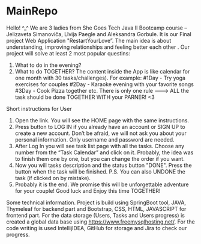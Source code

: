 # MainRepo
Hello! ^_^
We are 3 ladies from She Goes Tech Java II Bootcamp course – Jelizaveta Simanoviča, Līvija Paegle and Aleksandra Gorbule. 
It is our Final project Web Application "RestartYourLove”. The main idea is about understanding, improving relationships and feeling better each other . 
Our project will solve at least 2 most popular questins: 
1.	What to do in the evening?
2.	What to do TOGETHER?
The content inside the App is like calendar for one month with 30 tasks/challenges). For example: 
#1Day - Try yoga exercises for couples
#2Day - Karaoke evening with your favorite songs 
#3Day - Cook Pizza together etc.
There is only one rule ---> ALL the task should be done TOGETHER WITH your PARNER! <3 

Short instructions for User	
1.	Open the link. You will see the HOME page with the same instructions. 
2.	Press button to LOG IN  if you already have an account or SIGN UP to create a new account. Don’t be afraid, we will not ask you about your personal information. Only username and password are needed. 
3.	After Log In you will see task list page with all the tasks. Choose any number from the “Task Calendar” and click on it. Probably, the idea was to finish them one by one, but you can change the order if you want. 
4.	Now you will tasks description and the status button "DONE". Press the button when the task will be finished. P.S. You can also UNDONE the task (if clicked on by mistake). 
5.	Probably it is the end. We promise this will be unforgettable adventure for your couple! Good luck and Enjoy this time TOGETHER!

Some technical information.
Project is build using SpringBoot tool, JAVA, Thymeleaf for backend part and Bootstrap, CSS, HTML, JAVASCRIPT  for frontend part.
For the data storage (Users, Tasks and Users progress)  is created  a global data base using https://www.freemysqlhosting.net/. 
For the code writing is used IntellijIDEA, GitHub for storage and Jira to check our progress. 

